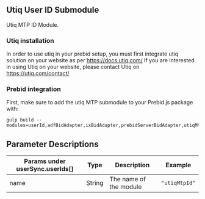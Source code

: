 ## Utiq User ID Submodule

Utiq MTP ID Module.

### Utiq installation ###

In order to use utiq in your prebid setup, you must first integrate utiq solution on your website as per https://docs.utiq.com/
If you are interested in using Utiq on your website, please contact Utiq on https://utiq.com/contact/

### Prebid integration ### 

First, make sure to add the utiq MTP submodule to your Prebid.js package with:

```
gulp build --modules=userId,adfBidAdapter,ixBidAdapter,prebidServerBidAdapter,utiqMtpIdSystem
```

## Parameter Descriptions

| Params under userSync.userIds[] | Type             | Description                                                                                                  | Example                          |
| ------------------------------- | ---------------- | ------------------------------------------------------------------------------------------------------------ | -------------------------------- |
| name                            | String           | The name of the module                                                                                       | `"utiqMtpId"`                         |
